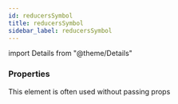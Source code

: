 ```yaml
---
id: reducersSymbol
title: reducersSymbol
sidebar_label: reducersSymbol
---
```


import Details from "@theme/Details"




### Properties

This element is often used without passing props

